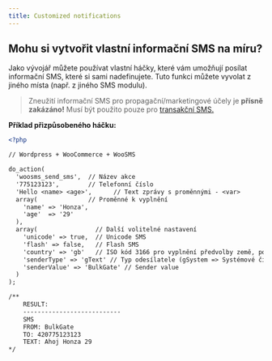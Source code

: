 ```yaml
---
title: Customized notifications
---
```


## Mohu si vytvořit vlastní informační SMS na míru?
Jako vývojář můžete používat vlastní háčky, které vám umožňují posílat informační SMS, které si sami nadefinujete. Tuto funkci můžete vyvolat z jiného místa (např. z jiného SMS modulu).

> Zneužití informační SMS pro propagační/marketingové účely je **přísně zakázáno!** Musí být použito pouze pro [transakční SMS.](difference-promotional-transactional-sms.md#transakČnÍ-sms)

**Příklad přizpůsobeného háčku:**

``` xml
<?php

// Wordpress + WooCommerce + WooSMS

do_action(
  'woosms_send_sms',  // Název akce
  '775123123',        // Telefonní číslo
  'Hello <name> <age>',      // Text zprávy s proměnnými - <var>
  array(              // Proměnné k vyplnění
    'name' => 'Honza',
    'age'  => '29'
  ), 
  array(                // Další volitelné nastavení
    'unicode' => true,  // Unicode SMS
    'flash' => false,   // Flash SMS
    'country' => 'gb'   // ISO kód 3166 pro vyplnění předvolby země, pokud je telefonní číslo v národním formátu
    'senderType' => 'gText' // Typ odesílatele (gSystem => Systémové číslo, gShort => Short code, gText => Alfa sender, gOwn => Numerický odesílatel)
    'senderValue' => 'BulkGate' // Sender value
  )
);

/** 
    RESULT:
    ---------------------------
    SMS
    FROM: BulkGate
    TO: 420775123123
    TEXT: Ahoj Honza 29
*/
```
